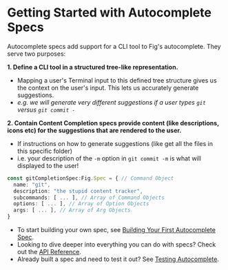 # Getting Started with Autocomplete Specs

Autocomplete specs add support for a CLI tool to Fig's autocomplete. They serve two purposes:

**1. Define a CLI tool in a structured tree-like representation.**
  - Mapping a user's Terminal input to this defined tree structure gives us the context on the user's input. This lets us accurately generate suggestions.
  - *e.g. we will generate very different suggestions if a user types `git` versus `git commit -`*


**2. Contain Content Completion specs provide content (like descriptions, icons etc) for the suggestions that are rendered to the user.**
  - If instructions on how to generate suggestions (like get all the files in this specific folder)
  - i.e. your description of the `-m` option in `git commit -m` is what will displayed to the user!


```ts
const gitCompletionSpec:Fig.Spec = { // Command Object
  name: "git",
  description: "the stupid content tracker",
  subcommands: [ ... ], // Array of Command Objects 
  options: [ ... ], // Array of Option Objects
  args: [ ... ], // Array of Arg Objects
}
```

- To start building your own spec, see [Building Your First Autocomplete Spec](/docs/autocomplete/building-a-spec).
- Looking to dive deeper into everything you can do with specs? Check out the [API Reference](/docs/autocomplete/api).
- Already built a spec and need to test it out? See [Testing Autocomplete](/docs/autocomplete/testing-autocomplete).